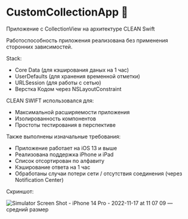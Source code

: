 # CustomCollectionApp 
Приложение с CollectionView на архитектуре CLEAN Swift

Работоспособность приложения реализована без применения сторонних зависимостей.

Stack:  
- Core Data (для кэширования даных на 1 час)
- UserDefaults (для хранения временной отметки)
- URLSession (для работы с сетью)
- Верстка Кодом через NSLayoutConstraint

CLEAN SWIFT использовался для:
- Максимальной расширяемости приложения
- Изолированность компонентов
- Простоты тестирования в перспективе

Также выполнены изначальные требования: 
- Приложение работает на iOS 13 и выше
- Реализована поддержка iPhone и iPad
- Список отсортирован по алфавиту
- Кэширование ответа на 1 час
- Обработаны случаи потери сети / отсутствия соединения (через Notification Center)

Скриншот:

![Simulator Screen Shot - iPhone 14 Pro - 2022-11-17 at 11 07 09 — средний размер](https://user-images.githubusercontent.com/75203988/202390977-c5fa0c88-47d5-4e75-84f8-148fd1f7602c.jpeg)
